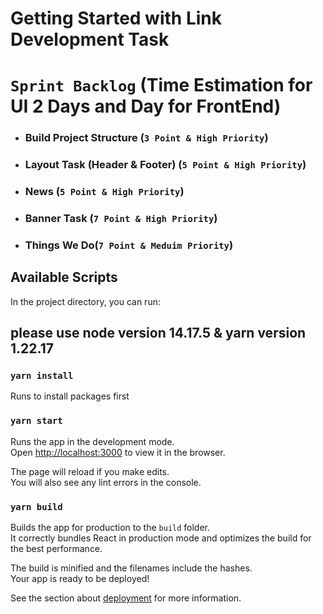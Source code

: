 # Getting Started with Link Development Task

# `Sprint Backlog` (Time Estimation for UI 2 Days and Day for FrontEnd)

- ### Build Project Structure (`3 Point & High Priority`)
- ### Layout Task (Header & Footer) (`5 Point & High Priority`)
- ### News (`5 Point & High Priority`)
- ### Banner Task (`7 Point & High Priority`)
- ### Things We Do(`7 Point & Meduim Priority`)


## Available Scripts

In the project directory, you can run:

## please use node version 14.17.5  & yarn version 1.22.17

### `yarn install`

Runs to install packages first

### `yarn start`

Runs the app in the development mode.\
Open [http://localhost:3000](http://localhost:3000) to view it in the browser.

The page will reload if you make edits.\
You will also see any lint errors in the console.

### `yarn build`

Builds the app for production to the `build` folder.\
It correctly bundles React in production mode and optimizes the build for the best performance.

The build is minified and the filenames include the hashes.\
Your app is ready to be deployed!

See the section about [deployment](https://facebook.github.io/create-react-app/docs/deployment) for more information.
